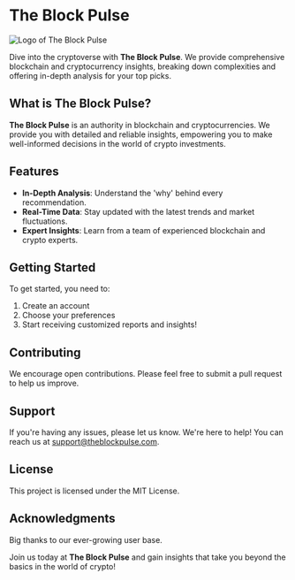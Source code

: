 # The Block Pulse

![Logo of The Block Pulse](logo.png)

Dive into the cryptoverse with **The Block Pulse**. We provide comprehensive blockchain and cryptocurrency insights, breaking down complexities and offering in-depth analysis for your top picks.

## What is The Block Pulse?

**The Block Pulse** is an authority in blockchain and cryptocurrencies. We provide you with detailed and reliable insights, empowering you to make well-informed decisions in the world of crypto investments.

## Features

- **In-Depth Analysis**: Understand the 'why' behind every recommendation.
- **Real-Time Data**: Stay updated with the latest trends and market fluctuations.
- **Expert Insights**: Learn from a team of experienced blockchain and crypto experts.

## Getting Started

To get started, you need to:
1. Create an account
2. Choose your preferences
3. Start receiving customized reports and insights!

## Contributing

We encourage open contributions. Please feel free to submit a pull request to help us improve.

## Support

If you're having any issues, please let us know. We're here to help! You can reach us at support@theblockpulse.com.

## License

This project is licensed under the MIT License.

## Acknowledgments

Big thanks to our ever-growing user base.

Join us today at **The Block Pulse** and gain insights that take you beyond the basics in the world of crypto!

